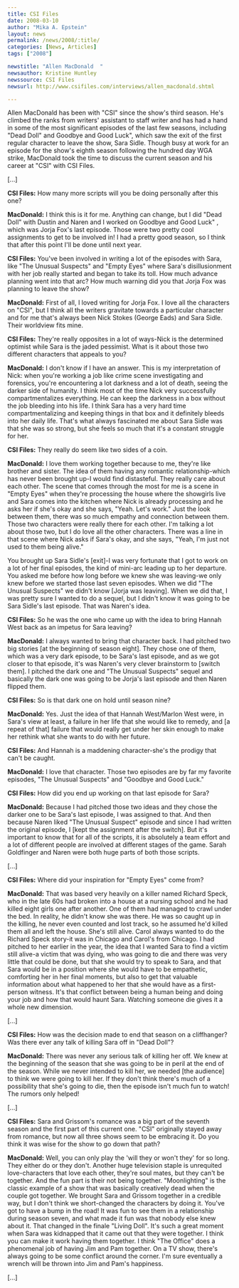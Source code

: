 ```yaml
---
title: CSI Files
date: 2008-03-10
author: "Mika A. Epstein"
layout: news
permalink: /news/2008/:title/
categories: [News, Articles]
tags: ["2008"]

newstitle: "Allen MacDonald  "
newsauthor: Kristine Huntley
newssource: CSI Files
newsurl: http://www.csifiles.com/interviews/allen_macdonald.shtml

---
```


Allen MacDonald has been with "CSI" since the show's third season. He's climbed the ranks from writers' assistant to staff writer and has had a hand in some of the most significant episodes of the last few seasons, including "Dead Doll" and Goodbye and Good Luck", which saw the exit of the first regular character to leave the show, Sara Sidle. Though busy at work for an episode for the show's eighth season following the hundred day WGA strike, MacDonald took the time to discuss the current season and his career at "CSI" with CSI Files.

[...]

**CSI Files:** How many more scripts will you be doing personally after this one?

**MacDonald:** I think this is it for me. Anything can change, but I did "Dead Doll" with Dustin and Naren and I worked on Goodbye and Good Luck" , which was Jorja Fox's last episode. Those were two pretty cool assignments to get to be involved in! I had a pretty good season, so I think that after this point I'll be done until next year.

**CSI Files:** You've been involved in writing a lot of the episodes with Sara, like "The Unusual Suspects" and "Empty Eyes" where Sara's disillusionment with her job really started and began to take its toll. How much advance planning went into that arc? How much warning did you that Jorja Fox was planning to leave the show?

**MacDonald:** First of all, I loved writing for Jorja Fox. I love all the characters on "CSI", but I think all the writers gravitate towards a particular character and for me that's always been Nick Stokes (George Eads) and Sara Sidle. Their worldview fits mine.

**CSI Files:** They're really opposites in a lot of ways-Nick is the determined optimist while Sara is the jaded pessimist. What is it about those two different characters that appeals to you?

**MacDonald:** I don't know if I have an answer. This is my interpretation of Nick: when you're working a job like crime scene investigating and forensics, you're encountering a lot darkness and a lot of death, seeing the darker side of humanity. I think most of the time Nick very successfully compartmentalizes everything. He can keep the darkness in a box without the job bleeding into his life. I think Sara has a very hard time compartmentalizing and keeping things in that box and it definitely bleeds into her daily life. That's what always fascinated me about Sara Sidle was that she was so strong, but she feels so much that it's a constant struggle for her.

**CSI Files:** They really do seem like two sides of a coin.

**MacDonald:** I love them working together because to me, they're like brother and sister. The idea of them having any romantic relationship-which has never been brought up-I would find distasteful. They really care about each other. The scene that comes through the most for me is a scene in "Empty Eyes" when they're processing the house where the showgirls live and Sara comes into the kitchen where Nick is already processing and he asks her if she's okay and she says, "Yeah. Let's work." Just the look between them, there was so much empathy and connection between them. Those two characters were really there for each other. I'm talking a lot about those two, but I do love all the other characters. There was a line in that scene where Nick asks if Sara's okay, and she says, "Yeah, I'm just not used to them being alive."

You brought up Sara Sidle's [exit]-I was very fortunate that I got to work on a lot of her final episodes, the kind of mini-arc leading up to her departure. You asked me before how long before we knew she was leaving-we only knew before we started those last seven episodes. When we did "The Unusual Suspects" we didn't know [Jorja was leaving]. When we did that, I was pretty sure I wanted to do a sequel, but I didn't know it was going to be Sara Sidle's last episode. That was Naren's idea.

**CSI Files:** So he was the one who came up with the idea to bring Hannah West back as an impetus for Sara leaving?

**MacDonald:** I always wanted to bring that character back. I had pitched two big stories [at the beginning of season eight]. They chose one of them, which was a very dark episode, to be Sara's last episode, and as we got closer to that episode, it's was Naren's very clever brainstorm to [switch them]. I pitched the dark one and "The Unusual Suspects" sequel and basically the dark one was going to be Jorja's last episode and then Naren flipped them.

**CSI Files:** So is that dark one on hold until season nine?

**MacDonald:** Yes. Just the idea of that Hannah West/Marlon West were, in Sara's view at least, a failure in her life that she would like to remedy, and [a repeat of that] failure that would really get under her skin enough to make her rethink what she wants to do with her future.

**CSI Files:** And Hannah is a maddening character-she's the prodigy that can't be caught.

**MacDonald:** I love that character. Those two episodes are by far my favorite episodes, "The Unusual Suspects" and "Goodbye and Good Luck."

**CSI Files:** How did you end up working on that last episode for Sara?

**MacDonald:** Because I had pitched those two ideas and they chose the darker one to be Sara's last episode, I was assigned to that. And then because Naren liked "The Unusual Suspect" episode and since I had written the original episode, I [kept the assignment after the switch]. But it's important to know that for all of the scripts, it is absolutely a team effort and a lot of different people are involved at different stages of the game. Sarah Goldfinger and Naren were both huge parts of both those scripts.

[...]

**CSI Files:** Where did your inspiration for "Empty Eyes" come from?

**MacDonald:** That was based very heavily on a killer named Richard Speck, who in the late 60s had broken into a house at a nursing school and he had killed eight girls one after another. One of them had managed to crawl under the bed. In reality, he didn't know she was there. He was so caught up in the killing, he never even counted and lost track, so he assumed he'd killed them all and left the house. She's still alive. Carol always wanted to do the Richard Speck story-it was in Chicago and Carol's from Chicago. I had pitched to her earlier in the year, the idea that I wanted Sara to find a victim still alive-a victim that was dying, who was going to die and there was very little that could be done, but that she would try to speak to Sara, and that Sara would be in a position where she would have to be empathetic, comforting her in her final moments, but also to get that valuable information about what happened to her that she would have as a first-person witness. It's that conflict between being a human being and doing your job and how that would haunt Sara. Watching someone die gives it a whole new dimension.

[...]

**CSI Files:** How was the decision made to end that season on a cliffhanger? Was there ever any talk of killing Sara off in "Dead Doll"?

**MacDonald:** There was never any serious talk of killing her off. We knew at the beginning of the season that she was going to be in peril at the end of the season. While we never intended to kill her, we needed [the audience] to think we were going to kill her. If they don't think there's much of a possibility that she's going to die, then the episode isn't much fun to watch! The rumors only helped!

[...]

**CSI Files:** Sara and Grissom's romance was a big part of the seventh season and the first part of this current one. "CSI" originally stayed away from romance, but now all three shows seem to be embracing it. Do you think it was wise for the show to go down that path?

**MacDonald:** Well, you can only play the 'will they or won't they' for so long. They either do or they don't. Another huge television staple is unrequited love-characters that love each other, they're soul mates, but they can't be together. And the fun part is their not being together. "Moonlighting" is the classic example of a show that was basically creatively dead when the couple got together. We brought Sara and Grissom together in a credible way, but I don't think we short-changed the characters by doing it. You've got to have a bump in the road! It was fun to see them in a relationship during season seven, and what made it fun was that nobody else knew about it. That changed in the finale "Living Doll". It's such a great moment when Sara was kidnapped that it came out that they were together. I think you can make it work having them together. I think "The Office" does a phenomenal job of having Jim and Pam together. On a TV show, there's always going to be some conflict around the corner. I'm sure eventually a wrench will be thrown into Jim and Pam's happiness.

[...]
